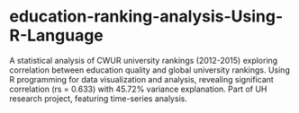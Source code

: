 # education-ranking-analysis-Using-R-Language
A statistical analysis of CWUR university rankings (2012-2015) exploring correlation between education quality and global university rankings. Using R programming for data visualization and analysis, revealing significant correlation (rs = 0.633) with 45.72% variance explanation. Part of UH research project, featuring time-series analysis.
